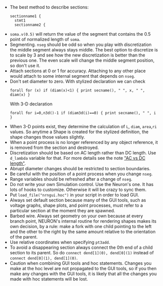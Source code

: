 - The best method to describe sections:
  ```
  sectionname1 {
    stmt1
    sectionname2 {
  ```
- `soma.v(0.5)` will return the value of the segment that contains the 0.5 point of normalized length of `soma`.
- Segmenting. `nseg` should be odd so when you play with discretization the middle segment always stays middle. The best option to discretize is to scale by 3 and see how the new discretization is better than the previous one. The even scale will change the middle segment position, so don't use it.
- Attach sections at 0 or 1 for accuracy. Attaching to any other place would attach to some internal segment that depends on `nseg`.
- Don't set diameter to zero. With stylized declaration we can check
  ```
  forall for (x) if (diam(x)<1) { print secname(), " ", x, " ", diam(x) }
  ```
  With 3-D declaration
  ```
  forall for i=0,n3d()-1 if (diam3d(i)==0) { print secname(), " ", i }
  ```
- When 3-D points exist, they determine the calculation of `L`, `diam`, `area`,`ri` values. So anytime a Shape is created for the stylized definition, the shape changes those values slightly.
- When a point process is no longer referenced by any object reference, it is removed from the section and destroyed.
- Discretization should be based on AC length rather than DC length. Use `d_lambda` variable for that. For more details see the note ["AC vs DC length"](DC_vs_AC_length_constant.md).
- Abrupt diameter changes should be restricted to section boundaries.
- Be careful with the position of a point process when you change `nseg`.
- Range variables should be refreshed after a change of `nseg`.
- Do not write your own Simulation control. Use the Neuron's one. It has lots of hooks to customize. Otherwise it will be crazy to sync them.
- Put `load_file("nrngui.hoc")` in your script in order to load GUI.
- Always set default section because many of the GUI tools, such as voltage graphs, shape plots, and point processes, must
refer to a particular section at the moment they are spawned.
- Barbed wire. Always set geometry on your own because at every branch point, NEURON's internal routine for rendering shapes makes its own decision, by a rule: make a fork with one child pointing to the left and the other to the right by the same amount relative to the orientation of the parent.
- Use relative coordinates when specifying `pt3add`.
- To avoid a disappearing section always connect the 0th end of a child section to its parent. So do `connect dend[1](0), dend[0](1)` instead of `connect dend[0](1), dend[1](0)`.
- Caution when combining GUI tools and hoc statements. Changes you make at the hoc level are not propagated to the GUI tools, so if you then make any changes with the GUI tools, it is likely that all the changes you made with hoc statements will be lost.

